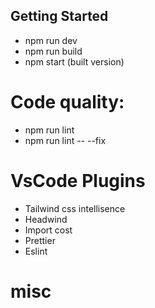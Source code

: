 ## Getting Started

- npm run dev
- npm run build
- npm start (built version)

# Code quality:

- npm run lint
- npm run lint -- --fix

# VsCode Plugins

- Tailwind css intellisence
- Headwind
- Import cost
- Prettier
- Eslint

# misc
